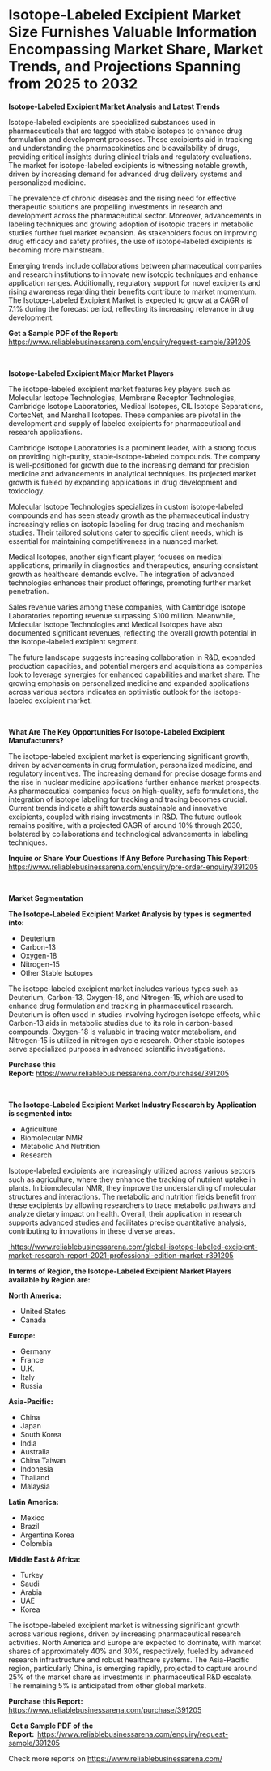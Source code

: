 <p><h1>Isotope-Labeled Excipient Market Size Furnishes Valuable Information Encompassing Market Share, Market Trends, and Projections Spanning from 2025 to 2032</h1></p><p><strong>Isotope-Labeled Excipient Market Analysis and Latest Trends</strong></p>
<p><p>Isotope-labeled excipients are specialized substances used in pharmaceuticals that are tagged with stable isotopes to enhance drug formulation and development processes. These excipients aid in tracking and understanding the pharmacokinetics and bioavailability of drugs, providing critical insights during clinical trials and regulatory evaluations. The market for isotope-labeled excipients is witnessing notable growth, driven by increasing demand for advanced drug delivery systems and personalized medicine. </p><p>The prevalence of chronic diseases and the rising need for effective therapeutic solutions are propelling investments in research and development across the pharmaceutical sector. Moreover, advancements in labeling techniques and growing adoption of isotopic tracers in metabolic studies further fuel market expansion. As stakeholders focus on improving drug efficacy and safety profiles, the use of isotope-labeled excipients is becoming more mainstream.</p><p>Emerging trends include collaborations between pharmaceutical companies and research institutions to innovate new isotopic techniques and enhance application ranges. Additionally, regulatory support for novel excipients and rising awareness regarding their benefits contribute to market momentum. The Isotope-Labeled Excipient Market is expected to grow at a CAGR of 7.1% during the forecast period, reflecting its increasing relevance in drug development.</p></p>
<p><strong>Get a Sample PDF of the Report:&nbsp;</strong> <a href="https://www.reliablebusinessarena.com/enquiry/request-sample/391205?utm_campaign=1948&utm_medium=2&utm_source=Github&utm_content=ia&utm_term=16012025&utm_id=isotope-labeled-excipient">https://www.reliablebusinessarena.com/enquiry/request-sample/391205</a></p>
<p>&nbsp;</p>
<p><strong>Isotope-Labeled Excipient Major Market Players</strong></p>
<p><p>The isotope-labeled excipient market features key players such as Molecular Isotope Technologies, Membrane Receptor Technologies, Cambridge Isotope Laboratories, Medical Isotopes, CIL Isotope Separations, CortecNet, and Marshall Isotopes. These companies are pivotal in the development and supply of labeled excipients for pharmaceutical and research applications.</p><p>Cambridge Isotope Laboratories is a prominent leader, with a strong focus on providing high-purity, stable-isotope-labeled compounds. The company is well-positioned for growth due to the increasing demand for precision medicine and advancements in analytical techniques. Its projected market growth is fueled by expanding applications in drug development and toxicology.</p><p>Molecular Isotope Technologies specializes in custom isotope-labeled compounds and has seen steady growth as the pharmaceutical industry increasingly relies on isotopic labeling for drug tracing and mechanism studies. Their tailored solutions cater to specific client needs, which is essential for maintaining competitiveness in a nuanced market.</p><p>Medical Isotopes, another significant player, focuses on medical applications, primarily in diagnostics and therapeutics, ensuring consistent growth as healthcare demands evolve. The integration of advanced technologies enhances their product offerings, promoting further market penetration.</p><p>Sales revenue varies among these companies, with Cambridge Isotope Laboratories reporting revenue surpassing $100 million. Meanwhile, Molecular Isotope Technologies and Medical Isotopes have also documented significant revenues, reflecting the overall growth potential in the isotope-labeled excipient segment.</p><p>The future landscape suggests increasing collaboration in R&D, expanded production capacities, and potential mergers and acquisitions as companies look to leverage synergies for enhanced capabilities and market share. The growing emphasis on personalized medicine and expanded applications across various sectors indicates an optimistic outlook for the isotope-labeled excipient market.</p></p>
<p>&nbsp;</p>
<p><strong>What Are The Key Opportunities For Isotope-Labeled Excipient Manufacturers?</strong></p>
<p><p>The isotope-labeled excipient market is experiencing significant growth, driven by advancements in drug formulation, personalized medicine, and regulatory incentives. The increasing demand for precise dosage forms and the rise in nuclear medicine applications further enhance market prospects. As pharmaceutical companies focus on high-quality, safe formulations, the integration of isotope labeling for tracking and tracing becomes crucial. Current trends indicate a shift towards sustainable and innovative excipients, coupled with rising investments in R&D. The future outlook remains positive, with a projected CAGR of around 10% through 2030, bolstered by collaborations and technological advancements in labeling techniques.</p></p>
<p><strong>Inquire or Share Your Questions If Any Before Purchasing This Report:</strong> <a href="https://www.reliablebusinessarena.com/enquiry/pre-order-enquiry/391205?utm_campaign=1948&utm_medium=2&utm_source=Github&utm_content=ia&utm_term=16012025&utm_id=isotope-labeled-excipient">https://www.reliablebusinessarena.com/enquiry/pre-order-enquiry/391205</a></p>
<p>&nbsp;</p>
<p><strong>Market Segmentation</strong></p>
<p><strong>The Isotope-Labeled Excipient Market Analysis by types is segmented into:</strong></p>
<p><ul><li>Deuterium</li><li>Carbon-13</li><li>Oxygen-18</li><li>Nitrogen-15</li><li>Other Stable Isotopes</li></ul></p>
<p><p>The isotope-labeled excipient market includes various types such as Deuterium, Carbon-13, Oxygen-18, and Nitrogen-15, which are used to enhance drug formulation and tracking in pharmaceutical research. Deuterium is often used in studies involving hydrogen isotope effects, while Carbon-13 aids in metabolic studies due to its role in carbon-based compounds. Oxygen-18 is valuable in tracing water metabolism, and Nitrogen-15 is utilized in nitrogen cycle research. Other stable isotopes serve specialized purposes in advanced scientific investigations.</p></p>
<p><strong>Purchase this Report:&nbsp;</strong><a href="https://www.reliablebusinessarena.com/purchase/391205?utm_campaign=1948&utm_medium=2&utm_source=Github&utm_content=ia&utm_term=16012025&utm_id=isotope-labeled-excipient">https://www.reliablebusinessarena.com/purchase/391205</a></p>
<p>&nbsp;</p>
<p><strong>The Isotope-Labeled Excipient Market Industry Research by Application is segmented into:</strong></p>
<p><ul><li>Agriculture</li><li>Biomolecular NMR</li><li>Metabolic And Nutrition</li><li>Research</li></ul></p>
<p><p>Isotope-labeled excipients are increasingly utilized across various sectors such as agriculture, where they enhance the tracking of nutrient uptake in plants. In biomolecular NMR, they improve the understanding of molecular structures and interactions. The metabolic and nutrition fields benefit from these excipients by allowing researchers to trace metabolic pathways and analyze dietary impact on health. Overall, their application in research supports advanced studies and facilitates precise quantitative analysis, contributing to innovations in these diverse areas.</p></p>
<p><a href="https://www.reliablebusinessarena.com/global-isotope-labeled-excipient-market-research-report-2021-professional-edition-market-r391205?utm_campaign=1948&utm_medium=2&utm_source=Github&utm_content=ia&utm_term=16012025&utm_id=isotope-labeled-excipient">&nbsp;https://www.reliablebusinessarena.com/global-isotope-labeled-excipient-market-research-report-2021-professional-edition-market-r391205</a></p>
<p><strong>In terms of Region, the Isotope-Labeled Excipient Market Players available by Region are:</strong></p>
<p>
    <p> <strong> North America: </strong>
        <ul>
            <li>United States</li>
            <li>Canada</li>
        </ul>
        </p> 
    <p> <strong> Europe: </strong>
        <ul>
            <li>Germany</li>
            <li>France</li>
            <li>U.K.</li>
            <li>Italy</li>
            <li>Russia</li>
        </ul>
        </p> 
    <p> <strong> Asia-Pacific: </strong>
        <ul>
            <li>China</li>
            <li>Japan</li>
            <li>South Korea</li>
            <li>India</li>
            <li>Australia</li>
            <li>China Taiwan</li>
            <li>Indonesia</li>
            <li>Thailand</li>
            <li>Malaysia</li>
        </ul>
        </p> 
    <p> <strong> Latin America: </strong>
        <ul>
            <li>Mexico</li>
            <li>Brazil</li>
            <li>Argentina Korea</li>
            <li>Colombia</li>
        </ul>
        </p> 
    <p> <strong> Middle East & Africa: </strong>
        <ul>
            <li>Turkey</li>
            <li>Saudi</li>
            <li>Arabia</li>
            <li>UAE</li>
            <li>Korea</li>
        </ul>
    </p>
    </p>
<p><p>The isotope-labeled excipient market is witnessing significant growth across various regions, driven by increasing pharmaceutical research activities. North America and Europe are expected to dominate, with market shares of approximately 40% and 30%, respectively, fueled by advanced research infrastructure and robust healthcare systems. The Asia-Pacific region, particularly China, is emerging rapidly, projected to capture around 25% of the market share as investments in pharmaceutical R&D escalate. The remaining 5% is anticipated from other global markets.</p></p>
<p><strong>Purchase this Report: </strong><a href="https://www.reliablebusinessarena.com/purchase/391205?utm_campaign=1948&utm_medium=2&utm_source=Github&utm_content=ia&utm_term=16012025&utm_id=isotope-labeled-excipient">https://www.reliablebusinessarena.com/purchase/391205</a></p>
<p>&nbsp;<strong>Get a Sample PDF of the Report:&nbsp;&nbsp;</strong><a href="https://www.reliablebusinessarena.com/enquiry/request-sample/391205?utm_campaign=1948&utm_medium=2&utm_source=Github&utm_content=ia&utm_term=16012025&utm_id=isotope-labeled-excipient">https://www.reliablebusinessarena.com/enquiry/request-sample/391205</a></p>
<p><strong></strong></p>
<p>Check more reports on <a href="https://www.reliablebusinessarena.com/?utm_campaign=1948&utm_medium=2&utm_source=Github&utm_content=ia&utm_term=16012025&utm_id=isotope-labeled-excipient">https://www.reliablebusinessarena.com/</a></p>